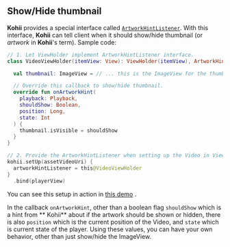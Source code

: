 ## Show/Hide thumbnail

**Kohii** provides a special interface
called [`ArtworkHintListener`](../api/kohii-core/kohii.v1.core/-playback/-artwork-hint-listener/).
With this interface, **Kohii** can tell client when it should show/hide thumbnail (or _artwork_
in **Kohii**'s term). Sample code:

```Kotlin
// 1. Let ViewHolder implement ArtworkHintListener interface.
class VideoViewHolder(itemView: View): ViewHolder(itemView), ArtworkHintListener {

  val thumbnail: ImageView = // ... this is the ImageView for the thumbnail.

  // Override this callback to show/hide thumbnail.
  override fun onArtworkHint(
    playback: Playback,
    shouldShow: Boolean,
    position: Long,
    state: Int
  ) {
    thumbnail.isVisible = shouldShow
  }
}

// 2. Provide the ArtworkHintListener when setting up the Video in ViewHolder
kohii.setUp(assetVideoUri) {
  artworkHintListener = this@VideoViewHolder
}
  .bind(playerView)
```

You can see this setup in action
in [this demo](https://github.com/eneim/kohii/tree/dev-v1/kohii-sample/src/main/java/kohii/v1/sample/ui/grid)
.

In the callback `onArtworkHint`, other than a boolean flag `shouldShow` which is a hint from **
Kohii** about if the artwork should be shown or hidden, there is also `position` which is the
current position of the Video, and `state` which is current state of the player. Using these values,
you can have your own behavior, other than just show/hide the ImageView.
